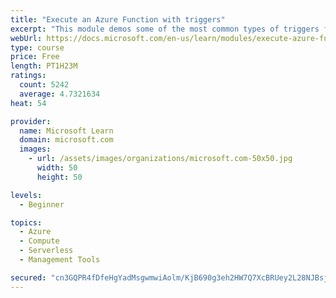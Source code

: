 ```yaml
---
title: "Execute an Azure Function with triggers"
excerpt: "This module demos some of the most common types of triggers for executing Azure Functions and how to configure them to execute your logic."
webUrl: https://docs.microsoft.com/en-us/learn/modules/execute-azure-function-with-triggers/
type: course
price: Free
length: PT1H23M
ratings:
  count: 5242
  average: 4.7321634
heat: 54

provider:
  name: Microsoft Learn
  domain: microsoft.com
  images:
    - url: /assets/images/organizations/microsoft.com-50x50.jpg
      width: 50
      height: 50

levels:
  - Beginner

topics:
  - Azure
  - Compute
  - Serverless
  - Management Tools

secured: "cn3GQPR4fDfeHgYadMsgwmwiAolm/KjB690g3eh2HW7Q7XcBRUey2L28NJBsjbm7fq/8UAUhzhve9k0cly2minPNBeo6mF/oMCQeektoYGKr0o3bJc/Z0jj+PsrGqz4xIgD9SBpBd7wYfPekQxyrniP13Qt+6Xl0p07WwR6GzfMBeOVdTf/vYG9vCurPV9H+g5FO6Kve1mWX6U6vdmOK77Qy87zRAeKCalbMp2SqO7lkf6E+89Xr0pA7zwTVXZ2DWOsLd3/GUJTUbkz7hsguwGgpUAsOy8r8TqlKxkuKg0COcBIAkfRur/ayhKOz+GNauX4f0lou0mlONWVEPx5dKyA90mUy18yK6mosjO0m3rG8bMkqpglo31cdHQLgwkOmlXUWJbsVDOyb25jz5bu9sbZToDLZDQmNTVm9W6mjc+k=;rxRLhOHXO1qzcDyNfHic0g=="
---
```


